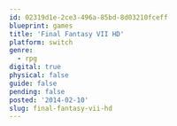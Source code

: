```yaml
---
id: 02319d1e-2ce3-496a-85bd-8d03210fceff
blueprint: games
title: 'Final Fantasy VII HD'
platform: switch
genre:
  - rpg
digital: true
physical: false
guide: false
pending: false
posted: '2014-02-10'
slug: final-fantasy-vii-hd
---
```

